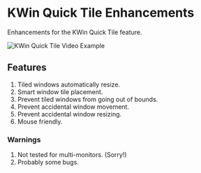 # KWin Quick Tile Enhancements
Enhancements for the KWin Quick Tile feature.

![KWin Quick Tile Video Example](./example.gif)

## Features
1. Tiled windows automatically resize.
2. Smart window tile placement.
3. Prevent tiled windows from going out of bounds.
4. Prevent accidental window movement.
4. Prevent accidental window resizing.
5. Mouse friendly.

### Warnings
1. Not tested for multi-monitors. (Sorry!)
2. Probably some bugs.
